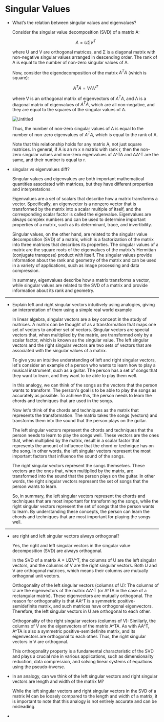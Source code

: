# Singular Values

- What’s the relation between singular values and eigenvalues?
    
    Consider the singular value decomposition (SVD) of a matrix A:
    
    $$
    A = UΣV^T
    $$
    
    where U and V are orthogonal matrices, and Σ is a diagonal matrix with non-negative singular values arranged in descending order. The rank of A is equal to the number of non-zero singular values of A.
    
    Now, consider the eigendecomposition of the matrix $A^TA$ (which is square):
    
    $$
    A^TA = VΛV^T
    $$
    
    where V is an orthogonal matrix of eigenvectors of $A^TA$, and Λ is a diagonal matrix of eigenvalues of $A^TA$, which are all non-negative, and they are equal to the squares of the singular values of A.
    
    ![Untitled](Singular%20Values%20837973abb02f400faa322e0a56f9415b/Untitled.png)
    
    Thus, the number of non-zero singular values of A is equal to the number of non-zero eigenvalues of $A^TA$, which is equal to the rank of A. 
    
    Note that this relationship holds for any matrix A, not just square matrices. In general, if A is an m x n matrix with rank r, then the non-zero singular values and non-zero eigenvalues of A^TA and AA^T are the same, and their number is equal to r.
    
- singular vs eigenvalues diff?
    
    Singular values and eigenvalues are both important mathematical quantities associated with matrices, but they have different properties and interpretations.
    
    Eigenvalues are a set of scalars that describe how a matrix transforms a vector. Specifically, an eigenvector is a nonzero vector that is transformed by the matrix into a scalar multiple of itself, and the corresponding scalar factor is called the eigenvalue. Eigenvalues are always complex numbers and can be used to determine important properties of a matrix, such as its determinant, trace, and invertibility.
    
    Singular values, on the other hand, are related to the singular value decomposition (SVD) of a matrix, which is a factorization of the matrix into three matrices that describes its properties. The singular values of a matrix are the square roots of the eigenvalues of the matrix's Hermitian (conjugate transpose) product with itself. The singular values provide information about the rank and geometry of the matrix and can be used in a variety of applications, such as image processing and data compression.
    
    In summary, eigenvalues describe how a matrix transforms a vector, while singular values are related to the SVD of a matrix and provide information about its rank and geometry.
    

---

- Explain left and right singular vectors intuitively using analogies, giving an interpretation of them using a simple real world example
    
    In linear algebra, singular vectors are a key concept in the study of matrices. A matrix can be thought of as a transformation that maps one set of vectors to another set of vectors. Singular vectors are special vectors that, when multiplied by the matrix, are transformed only by a scalar factor, which is known as the singular value. The left singular vectors and the right singular vectors are two sets of vectors that are associated with the singular values of a matrix.
    
    To give you an intuitive understanding of left and right singular vectors, let's consider an example of a person who wants to learn how to play a musical instrument, such as a guitar. The person has a set of songs that they want to learn, and they want to be able to play them well.
    
    In this analogy, we can think of the songs as the vectors that the person wants to transform. The person's goal is to be able to play the songs as accurately as possible. To achieve this, the person needs to learn the chords and techniques that are used in the songs.
    
    Now let's think of the chords and techniques as the matrix that represents the transformation. The matrix takes the songs (vectors) and transforms them into the sound that the person plays on the guitar.
    
    The left singular vectors represent the chords and techniques that the person needs to learn to play the songs well. These vectors are the ones that, when multiplied by the matrix, result in a scalar factor that represents the amount of influence that the chord or technique has on the song. In other words, the left singular vectors represent the most important factors that influence the sound of the songs.
    
    The right singular vectors represent the songs themselves. These vectors are the ones that, when multiplied by the matrix, are transformed into the sound that the person plays on the guitar. In other words, the right singular vectors represent the set of songs that the person wants to learn.
    
    So, in summary, the left singular vectors represent the chords and techniques that are most important for transforming the songs, while the right singular vectors represent the set of songs that the person wants to learn. By understanding these concepts, the person can learn the chords and techniques that are most important for playing the songs well.
    

---

- are right and left singular vectors always orthogonal?
    
    Yes, the right and left singular vectors in the singular value decomposition (SVD) are always orthogonal.
    
    In the SVD of a matrix A = UΣV^T, the columns of U are the left singular vectors, and the columns of V are the right singular vectors. Both U and V are orthogonal matrices, which means their columns are mutually orthogonal unit vectors.
    
    Orthogonality of the left singular vectors (columns of U):
    The columns of U are the eigenvectors of the matrix AA^T (or A^TA in the case of a rectangular matrix). These eigenvectors are mutually orthogonal. The reason for orthogonality is that AA^T is a symmetric positive-semidefinite matrix, and such matrices have orthogonal eigenvectors. Therefore, the left singular vectors in U are orthogonal to each other.
    
    Orthogonality of the right singular vectors (columns of V):
    Similarly, the columns of V are the eigenvectors of the matrix A^TA. As with AA^T, A^TA is also a symmetric positive-semidefinite matrix, and its eigenvectors are orthogonal to each other. Thus, the right singular vectors in V are orthogonal.
    
    This orthogonality property is a fundamental characteristic of the SVD and plays a crucial role in various applications, such as dimensionality reduction, data compression, and solving linear systems of equations using the pseudo-inverse.
    
- In an analogy, can we think of the left singular vectors and right singular vectors are length and width of the matrix M?
    
    While the left singular vectors and right singular vectors in the SVD of a matrix M can be loosely compared to the length and width of a matrix, it is important to note that this analogy is not entirely accurate and can be misleading.
    
-